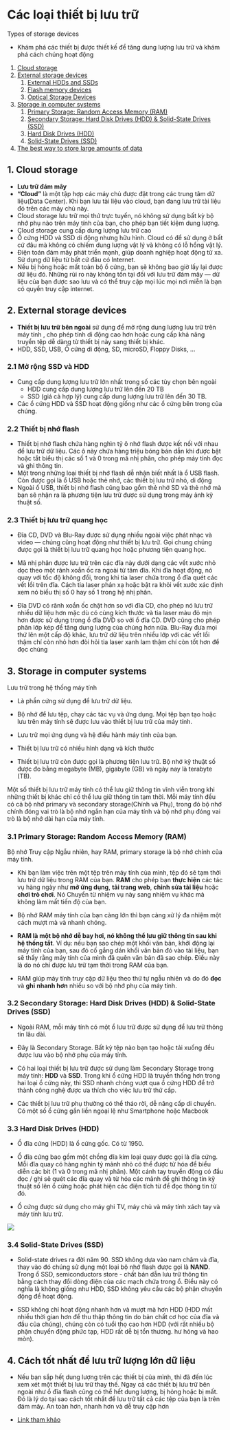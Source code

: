 # Các loại thiết bị lưu trữ
 Types of storage devices
* Khám phá các thiết bị được thiết kế để tăng dung lượng lưu trữ và khám phá cách chúng hoạt động

1. [Cloud storage](#1-cloud-storage)
1. [External storage devices](#2-external-storage-devices)
    1. [External HDDs and SSDs](#21-mở-rộng-ssd-và-hdd)
    1. [Flash memory devices](#22-thiết-bị-nhớ-flash)
    1. [Optical Storage Devices](#23-thiết-bị-lưu-trữ-quang-học)
1. [Storage in computer systems](#3-storage-in-computer-systems)
    1. [Primary Storage: Random Access Memory (RAM)](#31-primary-storage-random-access-memory-ram)
    1. [Secondary Storage: Hard Disk Drives (HDD) & Solid-State Drives (SSD)](#32-secondary-storage-hard-disk-drives-hdd--solid-state-drives-ssd)
    1. [Hard Disk Drives (HDD)](#33-hard-disk-drives-hdd)
    1. [Solid-State Drives (SSD)](#34-solid-state-drives-ssd)
1. [The best way to store large amounts of data](#4-cách-tốt-nhất-để-lưu-trữ-lượng-lớn-dữ-liệu)



## 1. Cloud storage
* **Lưu trữ đám mây**
* **“Cloud”** là một tập hợp các máy chủ được đặt trong các trung tâm dữ liệu(Data Center). Khi bạn lưu tài liệu vào cloud, bạn đang lưu trữ tài liệu đó trên các máy chủ này.
* Cloud storage lưu trữ mọi thứ trực tuyến, nó không sử dụng bất kỳ bộ nhớ phụ nào trên máy tính của bạn, cho phép bạn tiết kiệm dung lượng.
* Cloud storage cung cấp dung lượng lưu trữ cao
* Ổ cứng HDD và SSD di động nhưng hữu hình. Cloud có để sử dụng ở bất cứ đâu mà không có chiếm dung lượng vật lý và không có lỗ hổng vật lý.
* Điện toán đám mây phát triển mạnh, giúp doanh nghiệp hoạt động từ xa. Sử dụng dữ liệu từ bất cứ đâu có Internet.
* Nếu bị hỏng hoặc mất toàn bộ ổ cứng, bạn sẽ không bao giờ lấy lại được dữ liệu đó. Những rủi ro này không tồn tại đối với lưu trữ đám mây — dữ liệu của bạn được sao lưu và có thể truy cập mọi lúc mọi nơi miễn là bạn có quyền truy cập internet.

## 2. External storage devices
* **Thiết bị lưu trữ bên ngoài** sử dụng để mở rộng dung lượng lưu trữ trên máy tính , cho phép tính di động cao hơn hoặc cung cấp khả năng truyền tệp dễ dàng từ thiết bị này sang thiết bị khác.
* HDD, SSD, USB, Ổ cứng di động, SD, microSD, Floppy Disks, ...
### 2.1 Mở rộng SSD và HDD
* Cung cấp dung lượng lưu trữ lớn nhất trong số các tùy chọn bên ngoài
    * HDD cung cấp dung lượng lưu trữ lên đến 20 TB 
    * SSD (giá cả hợp lý) cung cấp dung lượng lưu trữ lên đến 30 TB.
* Các ổ cứng HDD và SSD hoạt động giống như các ổ cứng bên trong của chúng.
### 2.2 Thiết bị nhớ flash
* Thiết bị nhớ flash chứa hàng nghìn tỷ ô nhớ flash được kết nối với nhau để lưu trữ dữ liệu. Các ô này chứa hàng triệu bóng bán dẫn khi được bật hoặc tắt biểu thị các số 1 và 0 trong mã nhị phân, cho phép máy tính đọc và ghi thông tin.
* Một trong những loại thiết bị nhớ flash dễ nhận biết nhất là ổ USB flash. Còn được gọi là ổ USB hoặc thẻ nhớ, các thiết bị lưu trữ nhỏ, di động 
* Ngoài ổ USB, thiết bị nhớ flash cũng bao gồm thẻ nhớ SD và thẻ nhớ mà bạn sẽ nhận ra là phương tiện lưu trữ được sử dụng trong máy ảnh kỹ thuật số.
### 2.3 Thiết bị lưu trữ quang học
* Đĩa CD, DVD và Blu-Ray được sử dụng nhiều ngoài việc phát nhạc và video — chúng cũng hoạt động như thiết bị lưu trữ. Gọi chung chúng được gọi là thiết bị lưu trữ quang học hoặc phương tiện quang học.

* Mã nhị phân được lưu trữ trên các đĩa này dưới dạng các vết xước nhỏ dọc theo một rãnh xoắn ốc ra ngoài từ tâm đĩa. Khi đĩa hoạt động, nó quay với tốc độ không đổi, trong khi tia laser chứa trong ổ đĩa quét các vết lồi trên đĩa. Cách tia laser phản xạ hoặc bật ra khỏi vết xước xác định xem nó biểu thị số 0 hay số 1 trong hệ nhị phân.

* Đĩa DVD có rãnh xoắn ốc chặt hơn so với đĩa CD, cho phép nó lưu trữ nhiều dữ liệu hơn mặc dù có cùng kích thước và tia laser màu đỏ mịn hơn được sử dụng trong ổ đĩa DVD so với ổ đĩa CD. DVD cũng cho phép phân lớp kép để tăng dung lượng của chúng hơn nữa. Blu-Ray đưa mọi thứ lên một cấp độ khác, lưu trữ dữ liệu trên nhiều lớp với các vết lồi thậm chí còn nhỏ hơn đòi hỏi tia laser xanh lam thậm chí còn tốt hơn để đọc chúng
## 3. Storage in computer systems
Lưu trữ trong hệ thống máy tính
* Là phần cứng sử dụng để lưu trữ dữ liệu.

* Bộ nhớ để lưu tệp, chạy các tác vụ và ứng dụng. Mọi tệp bạn tạo hoặc lưu trên máy tính sẽ được lưu vào thiết bị lưu trữ của máy tính.

* Lưu trữ mọi ứng dụng và hệ điều hành máy tính của bạn.

* Thiết bị lưu trữ có nhiều hình dạng và kích thước

* Thiết bị lưu trữ còn được gọi là phương tiện lưu trữ. Bộ nhớ kỹ thuật số được đo bằng megabyte (MB), gigabyte (GB) và ngày nay là terabyte (TB).

Một số thiết bị lưu trữ máy tính có thể lưu giữ thông tin vĩnh viễn trong khi những thiết bị khác chỉ có thể lưu giữ thông tin tạm thời. Mỗi máy tính đều có cả bộ nhớ primary và secondary storage(Chính và Phụ), trong đó bộ nhớ chính đóng vai trò là bộ nhớ ngắn hạn của máy tính và bộ nhớ phụ đóng vai trò là bộ nhớ dài hạn của máy tính.

### 3.1 Primary Storage: Random Access Memory (RAM)
Bộ nhớ Truy cập Ngẫu nhiên, hay RAM, primary storage là bộ nhớ chính của máy tính.

* Khi bạn làm việc trên một tệp trên máy tính của mình, tệp đó sẽ tạm thời lưu trữ dữ liệu trong RAM của bạn. **RAM** cho phép bạn **thực hiện** các tác vụ hàng ngày như **mở ứng dụng**, **tải trang web**, **chỉnh sửa tài liệu** hoặc **chơi trò chơi**. Nó Chuyển từ nhiệm vụ này sang nhiệm vụ khác mà không làm mất tiến độ của bạn. 
* Bộ nhớ RAM máy tính của bạn càng lớn thì bạn càng xử lý đa nhiệm một cách mượt mà và nhanh chóng.

* **RAM là một bộ nhớ dễ bay hơi, nó không thể lưu giữ thông tin sau khi hệ thống tắt**. Ví dụ: nếu bạn sao chép một khối văn bản, khởi động lại máy tính của bạn, sau đó cố gắng dán khối văn bản đó vào tài liệu, bạn sẽ thấy rằng máy tính của mình đã quên văn bản đã sao chép. Điều này là do nó chỉ được lưu trữ tạm thời trong RAM của bạn.

* RAM giúp máy tính truy cập dữ liệu theo thứ tự ngẫu nhiên và do đó **đọc** và **ghi** **nhanh hơn** nhiều so với bộ nhớ phụ của máy tính.
### 3.2 Secondary Storage: Hard Disk Drives (HDD) & Solid-State Drives (SSD)
* Ngoài RAM, mỗi máy tính có một ổ lưu trữ được sử dụng để lưu trữ thông tin lâu dài.
* Đây là Secondary Storage. Bất kỳ tệp nào bạn tạo hoặc tải xuống đều được lưu vào bộ nhớ phụ của máy tính.
* Có hai loại thiết bị lưu trữ được sử dụng làm Secondary Storage trong máy tính: **HDD** và **SSD**. Trong khi ổ cứng HDD là truyền thống hơn trong hai loại ổ cứng này, thì SSD nhanh chóng vượt qua ổ cứng HDD để trở thành công nghệ được ưa thích cho việc lưu trữ thứ cấp.

* Các thiết bị lưu trữ phụ thường có thể tháo rời, dễ nâng cấp di chuyển. Có một số ổ cứng gắn liền ngoại lệ như Smartphone hoặc Macbook
### 3.3 Hard Disk Drives (HDD)
* Ổ đĩa cứng (HDD) là ổ cứng gốc. Có từ 1950.

* Ổ đĩa cứng bao gồm một chồng đĩa kim loại quay được gọi là đĩa cứng. Mỗi đĩa quay có hàng nghìn tỷ mảnh nhỏ có thể được từ hóa để biểu diễn các bit (1 và 0 trong mã nhị phân). Một cánh tay truyền động có đầu đọc / ghi sẽ quét các đĩa quay và từ hóa các mảnh để ghi thông tin kỹ thuật số lên ổ cứng hoặc phát hiện các điện tích từ để đọc thông tin từ đó.

* Ổ cứng được sử dụng cho máy ghi TV, máy chủ và máy tính xách tay và máy tính lưu trữ.


![](http://static.wixstatic.com/media/1e8d46_fec2ba0047184789a75d070c53db3061~mv2.gif)
### 3.4 Solid-State Drives (SSD)
* Solid-state drives ra đời năm 90. SSD không dựa vào nam châm và đĩa, thay vào đó chúng sử dụng một loại bộ nhớ flash được gọi là **NAND**. Trong ổ SSD, semiconductors store - chất bán dẫn lưu trữ thông tin bằng cách thay đổi dòng điện của các mạch chứa trong ổ. Điều này có nghĩa là không giống như HDD, SSD không yêu cầu các bộ phận chuyển động để hoạt động.

* SSD không chỉ hoạt động nhanh hơn và mượt mà hơn HDD (HDD mất nhiều thời gian hơn để thu thập thông tin do bản chất cơ học của đĩa và đầu của chúng), chúng còn có tuổi thọ cao hơn HDD (với rất nhiều bộ phận chuyển động phức tạp, HDD rất dễ bị tổn thương. hư hỏng và hao mòn).

## 4. Cách tốt nhất để lưu trữ lượng lớn dữ liệu
* Nếu bạn sắp hết dung lượng trên các thiết bị của mình, thì đã đến lúc xem xét một thiết bị lưu trữ thay thế. Ngay cả các thiết bị lưu trữ bên ngoài như ổ đĩa flash cũng có thể hết dung lượng, bị hỏng hoặc bị mất. Đó là lý do tại sao cách tốt nhất để lưu trữ tất cả các tệp của bạn là trên đám mây. An toàn hơn, nhanh hơn và dễ truy cập hơn

* [Link tham khảo](https://experience.dropbox.com/get-organized/storage-devices#:~:text=Storage%20in%20computer%20systems,you%20can%20use%20across%20devices)
